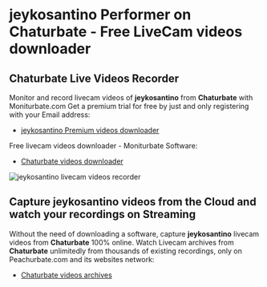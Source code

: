 # jeykosantino Performer on Chaturbate - Free LiveCam videos downloader

## Chaturbate Live Videos Recorder

Monitor and record livecam videos of **jeykosantino** from **Chaturbate** with Moniturbate.com
Get a premium trial for free by just and only registering with your Email address:
* [jeykosantino Premium videos downloader](https://moniturbate.com/request-demo-licence-key.html)

Free livecam videos downloader - Moniturbate Software:
* [Chaturbate videos downloader](https://moniturbate.com/moniturbate-download-software.html)

![jeykosantino livecam videos recorder](https://peachurnet.com/templates/moniturbate-software.png)


## Capture jeykosantino videos from the Cloud and watch your recordings on Streaming

Without the need of downloading a software, capture **jeykosantino** livecam videos from **Chaturbate** 100% online.
Watch Livecam archives from **Chaturbate** unlimitedly from thousands of existing recordings, only on Peachurbate.com and its websites network:
* [Chaturbate videos archives](https://peachurnet.com/)